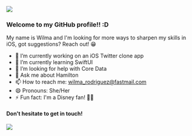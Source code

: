 ![](https://media.giphy.com/media/bcKmIWkUMCjVm/giphy.gif)
### Welcome to my GitHub profile!!  :D

<!--
**kima-92/kima-92** is a ✨ _special_ ✨ repository because its `README.md` (this file) appears on your GitHub profile.

Here are some ideas to get you started:

- 🔭 I’m currently working on ...
- 🌱 I’m currently learning ...
- 👯 I’m looking to collaborate on ...
- 🤔 I’m looking for help with ...
- 💬 Ask me about ...
- 📫 How to reach me: ...
- 😄 Pronouns: ...
- ⚡ Fun fact: ...
-->


My name is Wilma and I'm looking for more ways to sharpen my skills in iOS, got suggestions? Reach out! 😁

- 🔭 I’m currently working on an iOS Twitter clone app
- 🌱 I’m currently learning SwiftUI
- 🤔 I’m looking for help with Core Data
- 💬 Ask me about Hamilton
- 📫 How to reach me: [wilma_rodriguez@fastmail.com](mailto:wilma_rodriguez@fastmail.com)
- 😄 Pronouns: She/Her
- ⚡ Fun fact: I'm a Disney fan! 🏰👑


#### Don't hesitate to get in touch! 
![](https://media.giphy.com/media/ZpfRVpfuh9YQM/giphy.gif)
